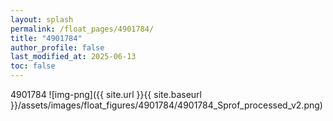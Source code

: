 ```yaml
---
layout: splash
permalink: /float_pages/4901784/
title: "4901784"
author_profile: false
last_modified_at: 2025-06-13
toc: false
---
```

 
4901784
![img-png]({{ site.url }}{{ site.baseurl }}/assets/images/float_figures/4901784/4901784_Sprof_processed_v2.png)
